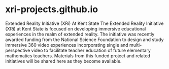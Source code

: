 # xri-projects.github.io
Extended Reality Initiative (XRi) At Kent State The Extended Reality Initiative (XRi) at Kent State is focused on developing immersive educational experiences in the realm of extended reality. The initiative was recently awarded funding from the National Science Foundation to design and study immersive 360 video experiences incorporating single and multi-perspective video to facilitate teacher education of future elementary mathematics teachers. Materials from this funded project and related initiatives will be shared here as they become available.
